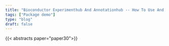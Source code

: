 ```yaml
---
title: "Bioconductor Experimenthub And Annotationhub -- How To Use And How To Contribute"
tags: ["Package demo"]
type: "blog"
draft: false
---
```


{{< abstracts paper="paper30">}}


